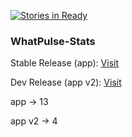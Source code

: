 [![Stories in Ready](https://badge.waffle.io/wopian/whatpulse-stats.png?label=ready&title=Ready)](https://waffle.io/wopian/whatpulse-stats)

### WhatPulse-Stats
Stable Release (app): [Visit](http://whatpulse.jamesharris.net)

Dev Release (app v2): [Visit](http://4.boomcraft.co.uk)


app -> 13

app v2 -> 4
